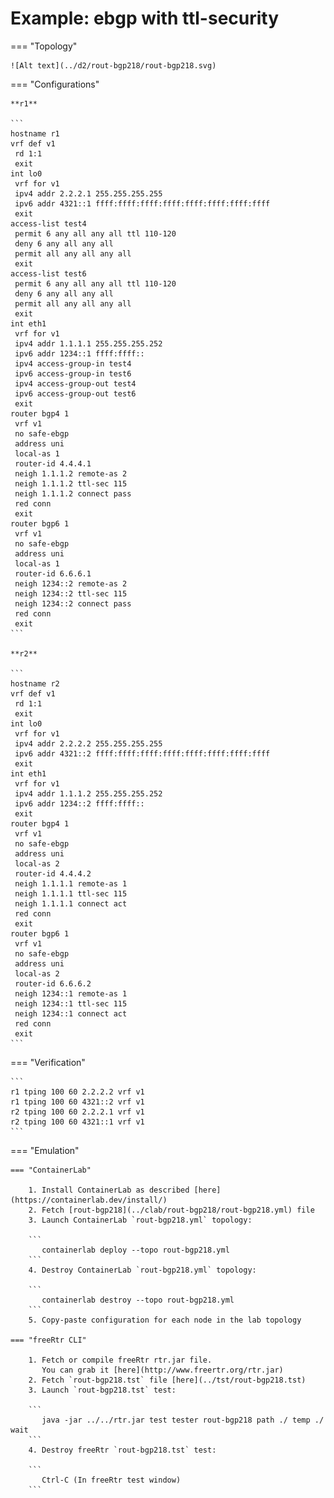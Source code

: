 # Example: ebgp with ttl-security

=== "Topology"

    ![Alt text](../d2/rout-bgp218/rout-bgp218.svg)

=== "Configurations"

    **r1**

    ```
    hostname r1
    vrf def v1
     rd 1:1
     exit
    int lo0
     vrf for v1
     ipv4 addr 2.2.2.1 255.255.255.255
     ipv6 addr 4321::1 ffff:ffff:ffff:ffff:ffff:ffff:ffff:ffff
     exit
    access-list test4
     permit 6 any all any all ttl 110-120
     deny 6 any all any all
     permit all any all any all
     exit
    access-list test6
     permit 6 any all any all ttl 110-120
     deny 6 any all any all
     permit all any all any all
     exit
    int eth1
     vrf for v1
     ipv4 addr 1.1.1.1 255.255.255.252
     ipv6 addr 1234::1 ffff:ffff::
     ipv4 access-group-in test4
     ipv6 access-group-in test6
     ipv4 access-group-out test4
     ipv6 access-group-out test6
     exit
    router bgp4 1
     vrf v1
     no safe-ebgp
     address uni
     local-as 1
     router-id 4.4.4.1
     neigh 1.1.1.2 remote-as 2
     neigh 1.1.1.2 ttl-sec 115
     neigh 1.1.1.2 connect pass
     red conn
     exit
    router bgp6 1
     vrf v1
     no safe-ebgp
     address uni
     local-as 1
     router-id 6.6.6.1
     neigh 1234::2 remote-as 2
     neigh 1234::2 ttl-sec 115
     neigh 1234::2 connect pass
     red conn
     exit
    ```

    **r2**

    ```
    hostname r2
    vrf def v1
     rd 1:1
     exit
    int lo0
     vrf for v1
     ipv4 addr 2.2.2.2 255.255.255.255
     ipv6 addr 4321::2 ffff:ffff:ffff:ffff:ffff:ffff:ffff:ffff
     exit
    int eth1
     vrf for v1
     ipv4 addr 1.1.1.2 255.255.255.252
     ipv6 addr 1234::2 ffff:ffff::
     exit
    router bgp4 1
     vrf v1
     no safe-ebgp
     address uni
     local-as 2
     router-id 4.4.4.2
     neigh 1.1.1.1 remote-as 1
     neigh 1.1.1.1 ttl-sec 115
     neigh 1.1.1.1 connect act
     red conn
     exit
    router bgp6 1
     vrf v1
     no safe-ebgp
     address uni
     local-as 2
     router-id 6.6.6.2
     neigh 1234::1 remote-as 1
     neigh 1234::1 ttl-sec 115
     neigh 1234::1 connect act
     red conn
     exit
    ```

=== "Verification"

    ```
    r1 tping 100 60 2.2.2.2 vrf v1
    r1 tping 100 60 4321::2 vrf v1
    r2 tping 100 60 2.2.2.1 vrf v1
    r2 tping 100 60 4321::1 vrf v1
    ```

=== "Emulation"

    === "ContainerLab"

        1. Install ContainerLab as described [here](https://containerlab.dev/install/)  
        2. Fetch [rout-bgp218](../clab/rout-bgp218/rout-bgp218.yml) file  
        3. Launch ContainerLab `rout-bgp218.yml` topology:  

        ```
           containerlab deploy --topo rout-bgp218.yml  
        ```
        4. Destroy ContainerLab `rout-bgp218.yml` topology:  

        ```
           containerlab destroy --topo rout-bgp218.yml  
        ```
        5. Copy-paste configuration for each node in the lab topology

    === "freeRtr CLI"

        1. Fetch or compile freeRtr rtr.jar file.  
           You can grab it [here](http://www.freertr.org/rtr.jar)  
        2. Fetch `rout-bgp218.tst` file [here](../tst/rout-bgp218.tst)  
        3. Launch `rout-bgp218.tst` test:  

        ```
           java -jar ../../rtr.jar test tester rout-bgp218 path ./ temp ./ wait
        ```
        4. Destroy freeRtr `rout-bgp218.tst` test:  

        ```
           Ctrl-C (In freeRtr test window)
        ```

